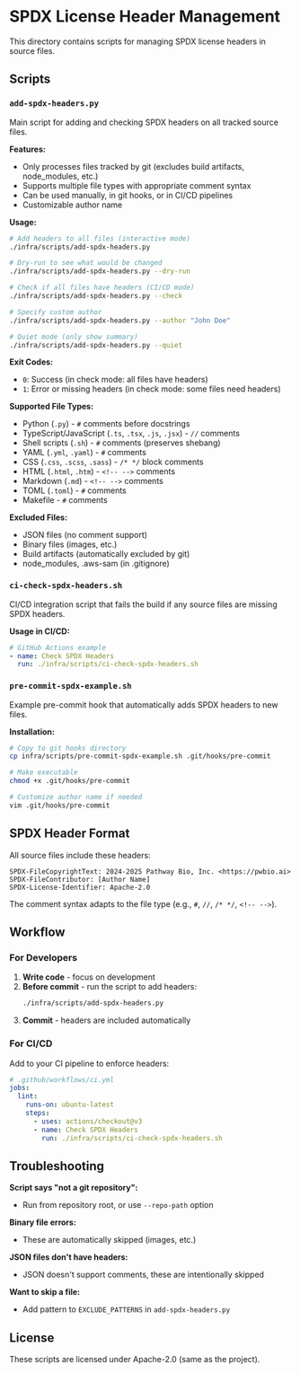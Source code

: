 <!-- 
SPDX-FileCopyrightText: 2024-2025 Pathway Bio, Inc. <https://pwbio.ai>
SPDX-FileContributor: Kimberly Robasky
SPDX-License-Identifier: Apache-2.0
 -->

# SPDX License Header Management

This directory contains scripts for managing SPDX license headers in source files.

## Scripts

### `add-spdx-headers.py`

Main script for adding and checking SPDX headers on all tracked source files.

**Features:**
- Only processes files tracked by git (excludes build artifacts, node_modules, etc.)
- Supports multiple file types with appropriate comment syntax
- Can be used manually, in git hooks, or in CI/CD pipelines
- Customizable author name

**Usage:**

```bash
# Add headers to all files (interactive mode)
./infra/scripts/add-spdx-headers.py

# Dry-run to see what would be changed
./infra/scripts/add-spdx-headers.py --dry-run

# Check if all files have headers (CI/CD mode)
./infra/scripts/add-spdx-headers.py --check

# Specify custom author
./infra/scripts/add-spdx-headers.py --author "John Doe"

# Quiet mode (only show summary)
./infra/scripts/add-spdx-headers.py --quiet
```

**Exit Codes:**
- `0`: Success (in check mode: all files have headers)
- `1`: Error or missing headers (in check mode: some files need headers)

**Supported File Types:**
- Python (`.py`) - `#` comments before docstrings
- TypeScript/JavaScript (`.ts`, `.tsx`, `.js`, `.jsx`) - `//` comments
- Shell scripts (`.sh`) - `#` comments (preserves shebang)
- YAML (`.yml`, `.yaml`) - `#` comments
- CSS (`.css`, `.scss`, `.sass`) - `/* */` block comments
- HTML (`.html`, `.htm`) - `<!-- -->` comments
- Markdown (`.md`) - `<!-- -->` comments
- TOML (`.toml`) - `#` comments
- Makefile - `#` comments

**Excluded Files:**
- JSON files (no comment support)
- Binary files (images, etc.)
- Build artifacts (automatically excluded by git)
- node_modules, .aws-sam (in .gitignore)

### `ci-check-spdx-headers.sh`

CI/CD integration script that fails the build if any source files are missing SPDX headers.

**Usage in CI/CD:**

```yaml
# GitHub Actions example
- name: Check SPDX Headers
  run: ./infra/scripts/ci-check-spdx-headers.sh
```

### `pre-commit-spdx-example.sh`

Example pre-commit hook that automatically adds SPDX headers to new files.

**Installation:**

```bash
# Copy to git hooks directory
cp infra/scripts/pre-commit-spdx-example.sh .git/hooks/pre-commit

# Make executable
chmod +x .git/hooks/pre-commit

# Customize author name if needed
vim .git/hooks/pre-commit
```

## SPDX Header Format

All source files include these headers:

```
SPDX-FileCopyrightText: 2024-2025 Pathway Bio, Inc. <https://pwbio.ai>
SPDX-FileContributor: [Author Name]
SPDX-License-Identifier: Apache-2.0
```

The comment syntax adapts to the file type (e.g., `#`, `//`, `/* */`, `<!-- -->`).

## Workflow

### For Developers

1. **Write code** - focus on development
2. **Before commit** - run the script to add headers:
   ```bash
   ./infra/scripts/add-spdx-headers.py
   ```
3. **Commit** - headers are included automatically

### For CI/CD

Add to your CI pipeline to enforce headers:

```yaml
# .github/workflows/ci.yml
jobs:
  lint:
    runs-on: ubuntu-latest
    steps:
      - uses: actions/checkout@v3
      - name: Check SPDX Headers
        run: ./infra/scripts/ci-check-spdx-headers.sh
```

## Troubleshooting

**Script says "not a git repository":**
- Run from repository root, or use `--repo-path` option

**Binary file errors:**
- These are automatically skipped (images, etc.)

**JSON files don't have headers:**
- JSON doesn't support comments, these are intentionally skipped

**Want to skip a file:**
- Add pattern to `EXCLUDE_PATTERNS` in `add-spdx-headers.py`

## License

These scripts are licensed under Apache-2.0 (same as the project).

